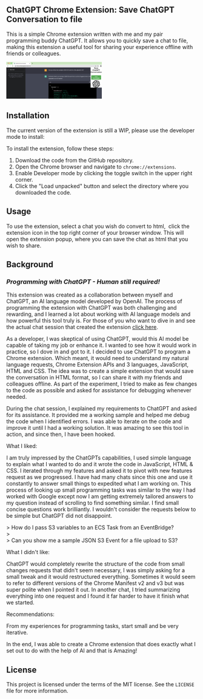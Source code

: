 ## ChatGPT Chrome Extension: Save ChatGPT Conversation to file

This is a simple Chrome extension written with me and my pair programming buddy ChatGPT. It allows you to quickly save a chat to file, making this extension a useful tool for sharing your experience offline with friends or colleagues.

<img src="screenshots/chatgpt_ui.png" alt="UI" height="50%" width="50%">

## Installation

The current version of the extension is still a WIP, please use the developer mode to install:

To install the extension, follow these steps:

1.  Download the code from the GitHub repository.
2.  Open the Chrome browser and navigate to `chrome://extensions`.
3.  Enable Developer mode by clicking the toggle switch in the upper right corner.
4.  Click the "Load unpacked" button and select the directory where you downloaded the code.

## Usage

To use the extension, select a chat you wish do convert to html,  click the extension icon in the top right corner of your browser window. This will open the extension popup, where you can save the chat as html that you wish to share.

## Background

### _Programming with ChatGPT - Human still required!_

This extension was created as a collaboration between myself and ChatGPT, an AI language model developed by OpenAI. The process of programming the extension with ChatGPT was both challenging and rewarding, and I learned a lot about working with AI language models and how powerful this tool truly is. For those of you who want to dive in and see the actual chat session that created the extension [click here](https://htmlpreview.github.io/?https://github.com/DanTanzer/save_chatgpt_chrome_extension/blob/main/theChat.html).

As a developer, I was skeptical of using ChatGPT, would this AI model be capable of taking my job or enhance it. I wanted to see how it would work in practice, so I dove in and got to it. I decided to use ChatGPT to program a Chrome extension. Which meant, it would need to understand my natural language requests, Chrome Extension APIs and 3 languages, JavaScript, HTML and CSS. The idea was to create a simple extension that would save the conversation in HTML format, so I can share it with my friends and colleagues offline. As part of the experiment, I tried to make as few changes to the code as possible and asked for assistance for debugging whenever needed.

During the chat session, I explained my requirements to ChatGPT and asked for its assistance. It provided me a working sample and helped me debug the code when I  identified errors. I was able to iterate on the code and improve it until I had a working solution. It was amazing to see this tool in action, and since then, I have been hooked.

What I liked: 

I am truly impressed by the ChatGPTs capabilities, I used simple language to explain what I wanted to do and it wrote the code in JavaScript, HTML & CSS. I iterated through my features and asked it to pivot with new features request as we progressed. I have had many chats since this one and use it constantly to answer small things to expedited what I am working on. This process of looking up small programming tasks was similar to the way I had worked with Google except now I am getting extremely tailored answers to my question instead of scrolling to find something similar. I find small concise questions work brilliantly. I wouldn't consider the requests below to be simple but ChatGPT did not disappoint.

&gt; How do I pass S3 variables to an ECS Task from an EventBridge?   
&gt;  
&gt; Can you show me a sample JSON S3 Event for a file upload to S3?

 

What I didn't like:

ChatGPT would completely rewrite the structure of the code from small changes requests that didn't seem necessary, I was simply asking for a small tweak and it would restructured everything. Sometimes it would seem to refer to different versions of the Chrome Manifest v2 and v3 but was super polite when I pointed it out. In another chat, I tried summarizing everything into one request and I found it far harder to have it finish what we started. 

Recommendations: 

From my experiences for programming tasks, start small and be very iterative. 

In the end, I was able to create a Chrome extension that does exactly what I set out to do with the help of AI and that is Amazing! 

## License

This project is licensed under the terms of the MIT license. See the `LICENSE` file for more information.